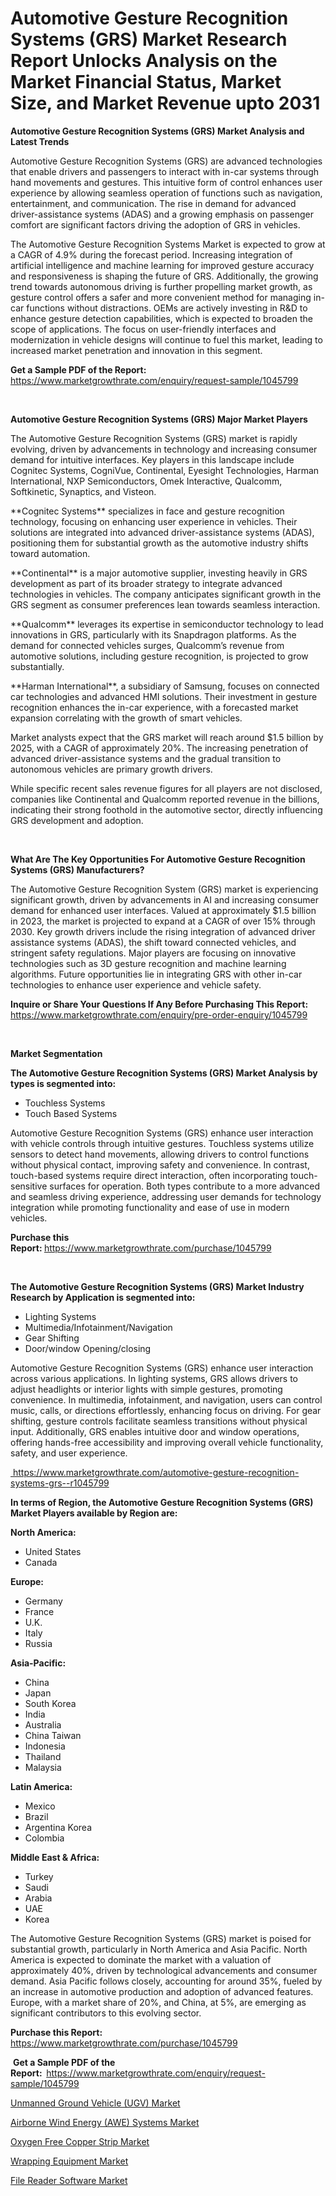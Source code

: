 <p><h1>Automotive Gesture Recognition Systems (GRS) Market Research Report Unlocks Analysis on the Market Financial Status, Market Size, and Market Revenue upto 2031</h1></p><p><strong>Automotive Gesture Recognition Systems (GRS) Market Analysis and Latest Trends</strong></p>
<p><p>Automotive Gesture Recognition Systems (GRS) are advanced technologies that enable drivers and passengers to interact with in-car systems through hand movements and gestures. This intuitive form of control enhances user experience by allowing seamless operation of functions such as navigation, entertainment, and communication. The rise in demand for advanced driver-assistance systems (ADAS) and a growing emphasis on passenger comfort are significant factors driving the adoption of GRS in vehicles.</p><p>The Automotive Gesture Recognition Systems Market is expected to grow at a CAGR of 4.9% during the forecast period. Increasing integration of artificial intelligence and machine learning for improved gesture accuracy and responsiveness is shaping the future of GRS. Additionally, the growing trend towards autonomous driving is further propelling market growth, as gesture control offers a safer and more convenient method for managing in-car functions without distractions. OEMs are actively investing in R&D to enhance gesture detection capabilities, which is expected to broaden the scope of applications. The focus on user-friendly interfaces and modernization in vehicle designs will continue to fuel this market, leading to increased market penetration and innovation in this segment.</p></p>
<p><strong>Get a Sample PDF of the Report:&nbsp;</strong> <a href="https://www.marketgrowthrate.com/enquiry/request-sample/1045799">https://www.marketgrowthrate.com/enquiry/request-sample/1045799</a></p>
<p>&nbsp;</p>
<p><strong>Automotive Gesture Recognition Systems (GRS) Major Market Players</strong></p>
<p><p>The Automotive Gesture Recognition Systems (GRS) market is rapidly evolving, driven by advancements in technology and increasing consumer demand for intuitive interfaces. Key players in this landscape include Cognitec Systems, CogniVue, Continental, Eyesight Technologies, Harman International, NXP Semiconductors, Omek Interactive, Qualcomm, Softkinetic, Synaptics, and Visteon.</p><p>**Cognitec Systems** specializes in face and gesture recognition technology, focusing on enhancing user experience in vehicles. Their solutions are integrated into advanced driver-assistance systems (ADAS), positioning them for substantial growth as the automotive industry shifts toward automation.</p><p>**Continental** is a major automotive supplier, investing heavily in GRS development as part of its broader strategy to integrate advanced technologies in vehicles. The company anticipates significant growth in the GRS segment as consumer preferences lean towards seamless interaction.</p><p>**Qualcomm** leverages its expertise in semiconductor technology to lead innovations in GRS, particularly with its Snapdragon platforms. As the demand for connected vehicles surges, Qualcomm’s revenue from automotive solutions, including gesture recognition, is projected to grow substantially.</p><p>**Harman International**, a subsidiary of Samsung, focuses on connected car technologies and advanced HMI solutions. Their investment in gesture recognition enhances the in-car experience, with a forecasted market expansion correlating with the growth of smart vehicles.</p><p>Market analysts expect that the GRS market will reach around $1.5 billion by 2025, with a CAGR of approximately 20%. The increasing penetration of advanced driver-assistance systems and the gradual transition to autonomous vehicles are primary growth drivers.</p><p>While specific recent sales revenue figures for all players are not disclosed, companies like Continental and Qualcomm reported revenue in the billions, indicating their strong foothold in the automotive sector, directly influencing GRS development and adoption.</p></p>
<p>&nbsp;</p>
<p><strong>What Are The Key Opportunities For Automotive Gesture Recognition Systems (GRS) Manufacturers?</strong></p>
<p><p>The Automotive Gesture Recognition System (GRS) market is experiencing significant growth, driven by advancements in AI and increasing consumer demand for enhanced user interfaces. Valued at approximately $1.5 billion in 2023, the market is projected to expand at a CAGR of over 15% through 2030. Key growth drivers include the rising integration of advanced driver assistance systems (ADAS), the shift toward connected vehicles, and stringent safety regulations. Major players are focusing on innovative technologies such as 3D gesture recognition and machine learning algorithms. Future opportunities lie in integrating GRS with other in-car technologies to enhance user experience and vehicle safety.</p></p>
<p><strong>Inquire or Share Your Questions If Any Before Purchasing This Report:</strong> <a href="https://www.marketgrowthrate.com/enquiry/pre-order-enquiry/1045799">https://www.marketgrowthrate.com/enquiry/pre-order-enquiry/1045799</a></p>
<p>&nbsp;</p>
<p><strong>Market Segmentation</strong></p>
<p><strong>The Automotive Gesture Recognition Systems (GRS) Market Analysis by types is segmented into:</strong></p>
<p><ul><li>Touchless Systems</li><li>Touch Based Systems</li></ul></p>
<p><p>Automotive Gesture Recognition Systems (GRS) enhance user interaction with vehicle controls through intuitive gestures. Touchless systems utilize sensors to detect hand movements, allowing drivers to control functions without physical contact, improving safety and convenience. In contrast, touch-based systems require direct interaction, often incorporating touch-sensitive surfaces for operation. Both types contribute to a more advanced and seamless driving experience, addressing user demands for technology integration while promoting functionality and ease of use in modern vehicles.</p></p>
<p><strong>Purchase this Report:&nbsp;</strong><a href="https://www.marketgrowthrate.com/purchase/1045799">https://www.marketgrowthrate.com/purchase/1045799</a></p>
<p>&nbsp;</p>
<p><strong>The Automotive Gesture Recognition Systems (GRS) Market Industry Research by Application is segmented into:</strong></p>
<p><ul><li>Lighting Systems</li><li>Multimedia/Infotainment/Navigation</li><li>Gear Shifting</li><li>Door/window Opening/closing</li></ul></p>
<p><p>Automotive Gesture Recognition Systems (GRS) enhance user interaction across various applications. In lighting systems, GRS allows drivers to adjust headlights or interior lights with simple gestures, promoting convenience. In multimedia, infotainment, and navigation, users can control music, calls, or directions effortlessly, enhancing focus on driving. For gear shifting, gesture controls facilitate seamless transitions without physical input. Additionally, GRS enables intuitive door and window operations, offering hands-free accessibility and improving overall vehicle functionality, safety, and user experience.</p></p>
<p><a href="https://www.marketgrowthrate.com/automotive-gesture-recognition-systems-grs--r1045799">&nbsp;https://www.marketgrowthrate.com/automotive-gesture-recognition-systems-grs--r1045799</a></p>
<p><strong>In terms of Region, the Automotive Gesture Recognition Systems (GRS) Market Players available by Region are:</strong></p>
<p>
    <p> <strong> North America: </strong>
        <ul>
            <li>United States</li>
            <li>Canada</li>
        </ul>
        </p> 
    <p> <strong> Europe: </strong>
        <ul>
            <li>Germany</li>
            <li>France</li>
            <li>U.K.</li>
            <li>Italy</li>
            <li>Russia</li>
        </ul>
        </p> 
    <p> <strong> Asia-Pacific: </strong>
        <ul>
            <li>China</li>
            <li>Japan</li>
            <li>South Korea</li>
            <li>India</li>
            <li>Australia</li>
            <li>China Taiwan</li>
            <li>Indonesia</li>
            <li>Thailand</li>
            <li>Malaysia</li>
        </ul>
        </p> 
    <p> <strong> Latin America: </strong>
        <ul>
            <li>Mexico</li>
            <li>Brazil</li>
            <li>Argentina Korea</li>
            <li>Colombia</li>
        </ul>
        </p> 
    <p> <strong> Middle East & Africa: </strong>
        <ul>
            <li>Turkey</li>
            <li>Saudi</li>
            <li>Arabia</li>
            <li>UAE</li>
            <li>Korea</li>
        </ul>
    </p>
    </p>
<p><p>The Automotive Gesture Recognition Systems (GRS) market is poised for substantial growth, particularly in North America and Asia Pacific. North America is expected to dominate the market with a valuation of approximately 40%, driven by technological advancements and consumer demand. Asia Pacific follows closely, accounting for around 35%, fueled by an increase in automotive production and adoption of advanced features. Europe, with a market share of 20%, and China, at 5%, are emerging as significant contributors to this evolving sector.</p></p>
<p><strong>Purchase this Report: </strong><a href="https://www.marketgrowthrate.com/purchase/1045799">https://www.marketgrowthrate.com/purchase/1045799</a></p>
<p>&nbsp;<strong>Get a Sample PDF of the Report:&nbsp;&nbsp;</strong><a href="https://www.marketgrowthrate.com/enquiry/request-sample/1045799">https://www.marketgrowthrate.com/enquiry/request-sample/1045799</a></p>
<p><strong></strong></p>
<p><p><a href="https://github.com/napierswinnyfg/Market-Research-Report-List-1/blob/main/unmanned-ground-vehicle-ugv-market.md">Unmanned Ground Vehicle (UGV) Market</a></p><p><a href="https://medium.com/@nargishadi461/airborne-wind-energy-awe-systems-market-trends-and-market-growth-outlook-2024-2031-1d32c2819c06?postPublishedType=repub">Airborne Wind Energy (AWE) Systems Market</a></p><p><a href="https://issuu.com/reportprime-2/docs/oxygen-free-copper-strip-market-siz_73f4df034fd0c4">Oxygen Free Copper Strip Market</a></p><p><a href="https://www.linkedin.com/pulse/wrapping-equipment-market-global-trends-forecast-2024-2031-vhgbf">Wrapping Equipment Market</a></p><p><a href="https://www.linkedin.com/pulse/file-reader-software-market-research-report-forecast-growth-yrivf">File Reader Software Market</a></p></p>